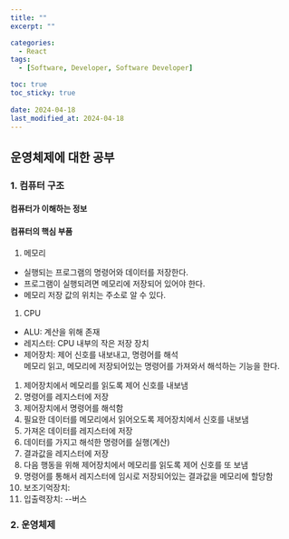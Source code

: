 ```yaml
---
title: ""
excerpt: ""

categories:
  - React
tags:
  - [Software, Developer, Software Developer]

toc: true
toc_sticky: true
 
date: 2024-04-18
last_modified_at: 2024-04-18
---
```


## 운영체제에 대한 공부

### 1. 컴퓨터 구조
#### 컴퓨터가 이해하는 정보
#### 컴퓨터의 핵심 부품
1. 메모리
  - 실행되는 프로그램의 명령어와 데이터를 저장한다.
  - 프로그램이 실행되려면 메모리에 저장되어 있어야 한다.
  - 메모리 저장 값의 위치는 주소로 알 수 있다.
1. CPU
  - ALU: 계산을 위해 존재
  - 레지스터: CPU 내부의 작은 저장 장치
  - 제어장치: 제어 신호를 내보내고, 명령어를 해석     
    메모리 읽고, 메모리에 저장되어있는 명령어를 가져와서 해석하는 기능을 한다.
  1. 제어장치에서 메모리를 읽도록 제어 신호를 내보냄
  1. 명령어를 레지스터에 저장
  1. 제어장치에서 명령어를 해석함
  1. 필요한 데이터를 메모리에서 읽어오도록 제어장치에서 신호를 내보냄
  1. 가져온 데이터를 레지스터에 저장
  1. 데이터를 가지고 해석한 명령어를 실행(계산)
  1. 결과값을 레지스터에 저장
  1. 다음 행동을 위해 제어장치에서 메모리를 읽도록 제어 신호를 또 보냄
  1. 명령어를 통해서 레지스터에 임시로 저장되어있는 결과값을 메모리에 할당함
1. 보조기억장치: 
1. 입출력장치: --버스

### 2. 운영체제